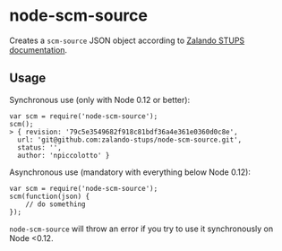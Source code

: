 # node-scm-source

Creates a `scm-source` JSON object according to [Zalando STUPS documentation](http://stups.readthedocs.org/en/latest/user-guide/application-development.html#docker).

## Usage

Synchronous use (only with Node 0.12 or better):

    var scm = require('node-scm-source');
    scm();
    > { revision: '79c5e3549682f918c81bdf36a4e361e0360d0c8e',
      url: 'git@github.com:zalando-stups/node-scm-source.git',
      status: '',
      author: 'npiccolotto' }

Asynchronous use (mandatory with everything below Node 0.12):

    var scm = require('node-scm-source');
    scm(function(json) {
        // do something    
    });

`node-scm-source` will throw an error if you try to use it synchronously on Node <0.12.